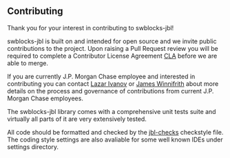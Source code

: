 
## Contributing

Thank you for your interest in contributing to swblocks-jbl!

swblocks-jbl is built on and intended for open source and we invite public contributions to the project. 
Upon raising a Pull Request review you will be required to complete a Contributor License Agreement [CLA](https://github.com/jpmorganchase/cla) before we are able to merge.

If you are currently J.P. Morgan Chase employee and interested in contributing you can contact [Lazar Ivanov](https://github.com/lazar-ivanov) or [James Winnifrith](https://github.com/jpmjaw) about more details on the process and governance of contributions from current J.P. Morgan Chase employees.

The swblocks-jbl library comes with a comprehensive unit tests suite and virtually all parts of it are very extensively tested.

All code should be formatted and checked by the [jbl-checks](https://github.com/jpmorganchase/swblocks-jbl/blob/master/config/checkstyle/jbl_checks.xml) checkstyle file. The coding style settings are also avaliable for some well known IDEs under settings directory. 

